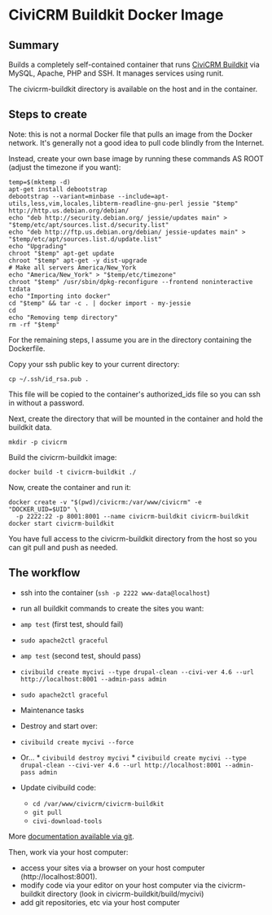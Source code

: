 # CiviCRM Buildkit Docker Image #

## Summary ##
Builds a completely self-contained container that runs [CiviCRM Buildkit](https://github.com/civicrm/civicrm-buildkit) via MySQL, Apache, PHP and SSH. It manages services using runit.

The civicrm-buildkit directory is available on the host and in the container.

## Steps to create ##
Note: this is not a normal Docker file that pulls an image from the Docker network. It's generally not a good idea to pull code blindly from the Internet.

Instead, create your own base image by running these commands AS ROOT (adjust the timezone if you want):

```
temp=$(mktemp -d)
apt-get install debootstrap
debootstrap --variant=minbase --include=apt-utils,less,vim,locales,libterm-readline-gnu-perl jessie "$temp" http://http.us.debian.org/debian/ 
echo "deb http://security.debian.org/ jessie/updates main" > "$temp/etc/apt/sources.list.d/security.list"
echo "deb http://ftp.us.debian.org/debian/ jessie-updates main" > "$temp/etc/apt/sources.list.d/update.list"
echo "Upgrading"
chroot "$temp" apt-get update
chroot "$temp" apt-get -y dist-upgrade
# Make all servers America/New_York
echo "America/New_York" > "$temp/etc/timezone"
chroot "$temp" /usr/sbin/dpkg-reconfigure --frontend noninteractive tzdata
echo "Importing into docker"
cd "$temp" && tar -c . | docker import - my-jessie 
cd
echo "Removing temp directory"
rm -rf "$temp"
```

For the remaining steps, I assume you are in the directory containing the Dockerfile.

Copy your ssh public key to your current directory:

```
cp ~/.ssh/id_rsa.pub .
```

This file will be copied to the container's authorized_ids file so you can ssh in without a password.

Next, create the directory that will be mounted in the container and hold the buildkit data.

```
mkdir -p civicrm
```

Build the civicrm-buildkit image:

```
docker build -t civicrm-buildkit ./
```

Now, create the container and run it:

```
docker create -v "$(pwd)/civicrm:/var/www/civicrm" -e "DOCKER_UID=$UID" \
  -p 2222:22 -p 8001:8001 --name civicrm-buildkit civicrm-buildkit
docker start civicrm-buildkit
```

You have full access to the civicrm-buildkit directory from the host so you can git pull and push as needed.

## The workflow ##

 * ssh into the container (`ssh -p 2222 www-data@localhost`)
 * run all buildkit commands to create the sites you want:
  * `amp test` (first test, should fail)
  * `sudo apache2ctl graceful`
  * `amp test` (second test, should pass)
  * `civibuild create mycivi --type drupal-clean --civi-ver 4.6 --url http://localhost:8001 --admin-pass admin`
  * `sudo apache2ctl graceful`

 * Maintenance tasks
  * Destroy and start over:
   * `civibuild create mycivi --force`
   * Or...
    * `civibuild destroy mycivi`
    * `civibuild create mycivi --type drupal-clean --civi-ver 4.6 --url http://localhost:8001 --admin-pass admin`
  * Update civibuild code:
    * `cd /var/www/civicrm/civicrm-buildkit`
    * `git pull`
    * `civi-download-tools`

More [documentation available via git](https://github.com/civicrm/civicrm-buildkit).

Then, work via your host computer:

 * access your sites via a browser on your host computer (http://localhost:8001).
 * modify code via your editor on your host computer via the civicrm-buildkit directory
   (look in civicrm-buildkit/build/mycivi)
 * add git repositories, etc via your host computer

